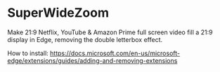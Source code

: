 # SuperWideZoom
Make 21:9 Netflix, YouTube &amp; Amazon Prime full screen video fill a 21:9 display in Edge, removing the double letterbox effect.

How to install:
https://docs.microsoft.com/en-us/microsoft-edge/extensions/guides/adding-and-removing-extensions
